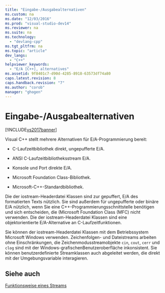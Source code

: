 ```yaml
---
title: "Eingabe-/Ausgabealternativen"
ms.custom: na
ms.date: "12/03/2016"
ms.prod: "visual-studio-dev14"
ms.reviewer: na
ms.suite: na
ms.technology: 
  - "devlang-cpp"
ms.tgt_pltfrm: na
ms.topic: "article"
dev_langs: 
  - "C++"
helpviewer_keywords: 
  - "E/A [C++], alternatives"
ms.assetid: 9f8401c7-d90d-4285-8918-63573df74a80
caps.latest.revision: 8
caps.handback.revision: "7"
ms.author: "corob"
manager: "ghogen"
---
```

# Eingabe-/Ausgabealternativen
[!INCLUDE[vs2017banner](../assembler/inline/includes/vs2017banner.md)]

Visual C\+\+ stellt mehrere Alternativen für E\/A\-Programmierung bereit:  
  
-   C\-Laufzeitbibliothek direkt, ungepufferte E\/A.  
  
-   ANSI C\-Laufzeitbibliotheksstream E\/A.  
  
-   Konsole und Port direkte E\/A.  
  
-   Microsoft Foundation Class\-Bibliothek.  
  
-   Microsoft\-C\+\+\-Standardbibliothek.  
  
 Die der iostream\-Headerdatei Klassen sind zur gepuffert, E\/A des formatierten Texts nützlich.  Sie sind außerdem für ungepufferte oder binäre E\/A nützlich, wenn Sie eine C\+\+\-Programmierungsschnittstelle benötigen und sich entscheiden, die \(Microsoft Foundation Class \(MFC\) nicht verwenden.  Die der iostream\-Headerdatei Klassen sind eine objektorientierte E\/A\-Alternative an C\-Laufzeitfunktionen.  
  
 Sie können der iostream\-Headerdatei Klassen mit dem Betriebssystem Microsoft Windows verwenden.  Zeichenfolgen\- und Dateistreams arbeiten ohne Einschränkungen, die Zeichenmodusstreamobjekte `cin`, `cout`, `cerr` und `clog` sind mit der Windows\-grafischenBenutzeroberfläche inkonsistent.  Sie können benutzerdefinierte Streamklassen auch abgeleitet werden, die direkt mit der Umgebungsvariable interagieren.  
  
## Siehe auch  
 [Funktionsweise eines Streams](../standard-library/what-a-stream-is.md)
